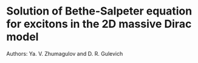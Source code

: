 # Solution of Bethe-Salpeter equation for excitons in the 2D massive Dirac model

Authors: Ya. V. Zhumagulov and D. R. Gulevich



